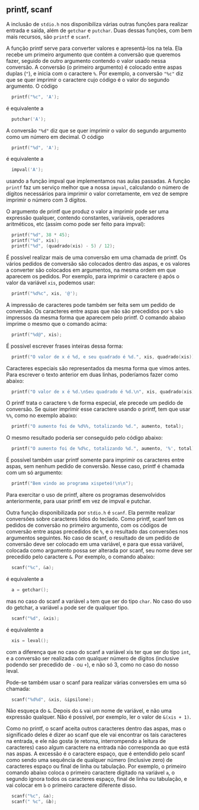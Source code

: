 ## printf, scanf

A inclusão de `stdio.h` nos disponibiliza várias outras funções para realizar entrada e saída, além de `getchar` e `putchar`. Duas dessas funções, com bem mais recursos, são `printf` e `scanf`.

A função printf serve para converter valores e apresentá-los na tela.
Ela recebe um primeiro argumento que contém a conversão que queremos fazer, seguido de outro argumento contendo o valor usado nessa conversão. A conversão (o primeiro argumento) é colocado entre aspas duplas (`"`), e inicia com o caractere `%`.
Por exemplo, a conversão `"%c"` diz que se quer imprimir o caractere cujo código é o valor do segundo argumento. 
O código
```c
  printf("%c", 'A');
```
é equivalente a
```c
  putchar('A');
```
A conversão `"%d"` diz que se quer imprimir o valor do segundo argumento como um número em decimal. 
O código
```c
  printf("%d", 'A');
```
é equivalente a
```c
  impval('A');
```
usando a função impval que implementamos nas aulas passadas. A função `printf` faz um serviço melhor que a nossa `impval`, calculando o número de dígitos necessários para imprimir o valor corretamente, em vez de sempre imprimir o número com 3 dígitos.

O argumento de printf que produz o valor a imprimir pode ser uma expressão qualquer, contendo constantes, variáveis, operadores aritméticos, etc (assim como pode ser feito para impval):
```c
  printf("%d", 38 * 45);
  printf("%d", xis);
  printf("%d", (quadrado(xis) - 5) / 12);
```

É possível realizar mais de uma conversão em uma chamada de printf. Os vários pedidos de conversão são colocados dentro das aspas, e os valores a converter são colocados em argumentos, na mesma ordem em que aparecem os pedidos. Por exemplo, para imprimir o caractere `@` após o valor da variável `xis`, podemos usar:
```c
  printf("%d%c", xis, '@');
```

A impressão de caracteres pode também ser feita sem um pedido de conversão. Os caracteres entre aspas que não são precedidos por `%` são impressos da mesma forma que aparecem pelo printf. O comando abaixo imprime o mesmo que o comando acima:
```c
  printf("%d@", xis);
```

É possível escrever frases inteiras dessa forma:
```c
  printf("O valor de x é %d, e seu quadrado é %d.", xis, quadrado(xis));
```

Caracteres especiais são representados da mesma forma que vimos antes. Para escrever o texto anterior em duas linhas, poderíamos fazer como abaixo:
```c
  printf("O valor de x é %d.\nSeu quadrado é %d.\n", xis, quadrado(xis));
```
O printf trata o caractere `%` de forma especial, ele precede um pedido de conversão. Se quiser imprimir esse caractere usando o printf, tem que usar `%%`, como no exemplo abaixo:
```c
  printf("O aumento foi de %d%%, totalizando %d.", aumento, total);
```
O mesmo resultado poderia ser conseguido pelo código abaixo:
```c
  printf("O aumento foi de %d%c, totalizando %d.", aumento, '%', total);
```
É possível também usar printf somente para imprimir os caracteres entre aspas, sem nenhum pedido de conversão. Nesse caso, printf é chamada com um só argumento:
```c
  printf("Bem vindo ao programa xispeteó!\n\n");
```

Para exercitar o uso de printf, altere os programas desenvolvidos anteriormente, para usar printf em vez de impval e putchar.

Outra função disponibilizada por `stdio.h` é `scanf`. Ela permite realizar conversões sobre caracteres lidos do teclado.
Como printf, scanf tem os pedidos de conversão no primeiro argumento, com os códigos de conversão entre aspas precedidos de `%`, e o resultado das conversões nos argumentos seguintes.
No caso de scanf, o resultado de um pedido de conversão deve ser colocado em uma variável, e para que essa variável, colocada como argumento possa ser alterada por scanf, seu nome deve ser precedido pelo caractere `&`.
Por exemplo, o comando abaixo:
```c
  scanf("%c", &a);
```
é equivalente a
```c
  a = getchar();
```
mas no caso do scanf a variável `a` tem que ser do tipo `char`. No caso do uso do getchar, a variável `a` pode ser de qualquer tipo.
```c
  scanf("%d", &xis);
```
é equivalente a
```c
  xis = leval();
```
com a diferença que no caso do scanf a variável xis ter que ser do tipo `int`, e a conversão ser realizada com qualquer número de dígitos (inclusive podendo ser precedido de `-` ou `+`), e não só 3, como no caso do nosso leval.

Pode-se também usar o scanf para realizar várias conversões em uma só chamada:
```c
  scanf("%d%d", &xis, &ipsilone);
```
Não esqueça do `&`. Depois do `&` vai um nome de variável, e não uma expressão qualquer. Não é possível, por exemplo, ler o valor de `&(xis + 1)`.

Como no printf, o scanf aceita outros caracteres dentro das aspas, mas o significado deles é dizer ao scanf que ele vai encontrar os tais caracteres na entrada, e ele não gosta (e retorna, interrompendo a leitura de caracteres) caso algum caractere na entrada não corresponda ao que está nas aspas. A excessão é o caractere espaço, que é entendido pelo scanf como sendo uma sequência de qualquer número (inclusive zero) de caracteres espaço ou final de linha ou tabulação.
Por exemplo, o primeiro comando abaixo coloca o primeiro caractere digitado na variável `a`, o segundo ignora todos os caracteres espaço, final de linha ou tabulação, e vai colocar em `b` o primeiro caractere diferente disso.
```c
  scanf("%c", &a);
  scanf(" %c", &b);
```
